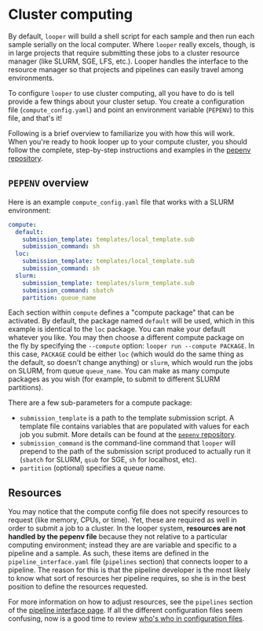 # Cluster computing

By default, `looper` will build a shell script for each sample and then run each sample serially on the local computer. 
Where `looper` really excels, though, is in large projects that require submitting these jobs to a cluster resource manager 
(like SLURM, SGE, LFS, etc.). Looper handles the interface to the resource manager so that projects and pipelines can easily travel among environments. 

To configure `looper` to use cluster computing, all you have to do is tell provide a few things about your cluster setup. 
You create a configuration file (`compute_config.yaml`) and point an environment variable (`PEPENV`) to this file, and that's it!

Following is a brief overview to familiarize you with how this will work. 
When you're ready to hook looper up to your compute cluster, you should follow the complete, step-by-step instructions 
and examples in the [pepenv repository](https://github.com/pepkit/pepenv). 


## `PEPENV` overview
Here is an example ``compute_config.yaml`` file that works with a SLURM environment:
```yaml
compute:
  default:
    submission_template: templates/local_template.sub
    submission_command: sh
  loc:
    submission_template: templates/local_template.sub
    submission_command: sh    
  slurm:
    submission_template: templates/slurm_template.sub
    submission_command: sbatch
    partition: queue_name
```

Each section within `compute` defines a "compute package" that can be activated. 
By default, the package named `default` will be used, which in this example is identical to the `loc` package. 
You can make your default whatever you like. 
You may then choose a different compute package on the fly by specifying the `--compute` option: ``looper run --compute PACKAGE``. 
In this case, `PACKAGE` could be either `loc` (which would do the same thing as the default, so doesn't change anything) or `slurm`, 
which would run the jobs on SLURM, from queue `queue_name`. 
You can make as many compute packages as you wish (for example, to submit to different SLURM partitions).

There are a few sub-parameters for a compute package:
- `submission_template` is a path to the template submission script. 
A template file contains variables that are populated with values for each job you submit. 
More details can be found at the [`pepenv` repository](https://github.com/pepkit/pepenv). 
- `submission_command` is the command-line command that `looper` will prepend to the path of the 
submission script produced to actually run it (`sbatch` for SLURM, `qsub` for SGE, `sh` for localhost, etc).
- `partition` (optional) specifies a queue name.


## Resources
You may notice that the compute config file does not specify resources to request (like memory, CPUs, or time). Yet, these are required as well in order to submit a job to a cluster. In the looper system, **resources are not handled by the pepenv file** because they not relative to a particular computing environment; instead they are are variable and specific to a pipeline and a sample. As such, these items are defined in the ``pipeline_interface.yaml`` file (``pipelines`` section) that connects looper to a pipeline. The reason for this is that the pipeline developer is the most likely to know what sort of resources her pipeline requires, so she is in the best position to define the resources requested.

For more information on how to adjust resources, see the `pipelines` section of the [pipeline interface page](pipeline-interface.md). 
If all the different configuration files seem confusing, 
now is a good time to review [who's who in configuration files](config-files.md).
